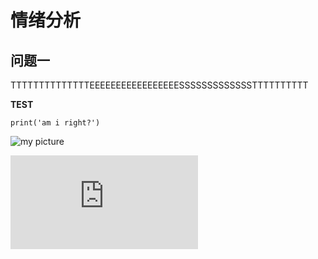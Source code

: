 # 情绪分析
## 问题一
TTTTTTTTTTTTTTEEEEEEEEEEEEEEEEESSSSSSSSSSSSSTTTTTTTTTT

**TEST**

```
print('am i right?')
```

![my picture](https://note.youdao.com/yws/api/personal/sync?method=download&fileId=WEB39b7332d57084161832deb34cb576e77&version=5&cstk=FsvuJZP3)

![where's my picture](https://note.youdao.com/ynoteshare/index.html?id=b5c31d1de147b02b2777ac7b08a8e03d&type=note&_time=1742275072852)
